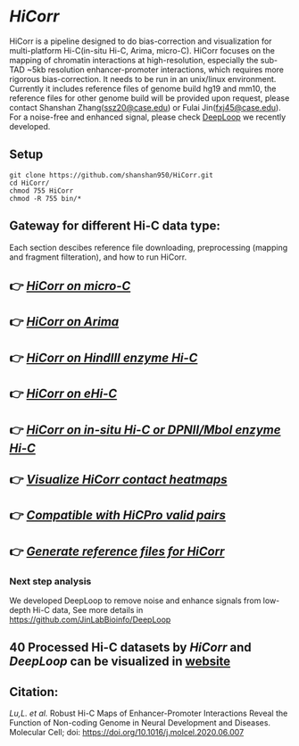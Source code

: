 # *HiCorr*
HiCorr is a pipeline designed to do bias-correction and visualization for multi-platform Hi-C(in-situ Hi-C, Arima, micro-C). HiCorr focuses on the mapping of chromatin interactions at high-resolution, especially the sub-TAD ~5kb resolution enhancer-promoter interactions, which requires more rigorous bias-correction. It needs to be run in an unix/linux environment. Currently it includes reference files of genome build hg19 and mm10, the reference files for other genome build will be provided upon request, please contact Shanshan Zhang(ssz20@case.edu) or Fulai Jin(fxj45@case.edu). For a noise-free and enhanced signal, please check [DeepLoop](https://github.com/JinLabBioinfo/DeepLoop) we recently developed.<br/>
## Setup
```
git clone https://github.com/shanshan950/HiCorr.git
cd HiCorr/
chmod 755 HiCorr
chmod -R 755 bin/*
```
## Gateway for different Hi-C data type:
Each section descibes reference file downloading, preprocessing (mapping and fragment filteration), and how to run HiCorr.
 ## :point_right:  [*HiCorr on micro-C*](https://github.com/JinLabBioinfo/HiCorr/blob/master/documents/HiCorr_micro-C.md)
 ## :point_right:  [*HiCorr on Arima*](https://github.com/JinLabBioinfo/HiCorr/blob/master/documents/HiCorr_Arima.md)
 ## :point_right:  [*HiCorr on HindIII enzyme Hi-C*](https://github.com/JinLabBioinfo/HiCorr/blob/master/documents/HiCorr_HindIII.md)
 ## :point_right:  [*HiCorr on eHi-C*](https://github.com/JinLabBioinfo/HiCorr/blob/master/documents/HiCorr_eHi-C.md)
 ## :point_right:  [*HiCorr on in-situ Hi-C or DPNII/Mbol enzyme Hi-C*](https://github.com/JinLabBioinfo/HiCorr/blob/master/documents/HiCorr_insituHi-C.md)
 ## :point_right:  [*Visualize HiCorr contact heatmaps*](https://github.com/JinLabBioinfo/HiCorr/blob/master/documents/HiCorr_heatmap.md)
 ## :point_right:  [*Compatible with HiCPro valid pairs*](https://github.com/JinLabBioinfo/HiCorr/blob/master/documents/HiCpro%20validPairs%20input.md)
 ## :point_right:  [*Generate reference files for HiCorr*](https://github.com/JinLabBioinfo/HiCorr/blob/master/documents/generate_reference_files.md)
 
### Next step analysis
   We developed DeepLoop to remove noise and enhance signals from low-depth Hi-C data, See more details in https://github.com/JinLabBioinfo/DeepLoop <br/>
## 40 Processed Hi-C datasets by *HiCorr* and *DeepLoop* can be visualized in [website](https://hiview.case.edu/public/DeepLoop/) <br/>

## Citation: <br/>
_Lu,L. et al._ Robust Hi-C Maps of Enhancer-Promoter Interactions Reveal the Function of Non-coding Genome in Neural Development and Diseases. Molecular Cell; doi: https://doi.org/10.1016/j.molcel.2020.06.007


